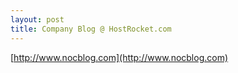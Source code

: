 ```yaml
--- 
layout: post
title: Company Blog @ HostRocket.com
---
```

[http://www.nocblog.com](http://www.nocblog.com)
